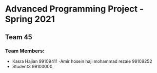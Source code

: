 # Advanced Programming Project - Spring 2021
## Team 45

### Team Members:
- Kasra Hajian 99109411
-Amir hosein haji mohammad rezaie 99109252
- Student3 99100000
